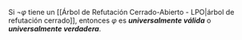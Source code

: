 Si $\lnot \varphi$ tiene un [[Árbol de Refutación Cerrado-Abierto - LPO|árbol de refutación cerrado]], entonces $\varphi$ es ***universalmente válida*** o ***universalmente verdadera***.

